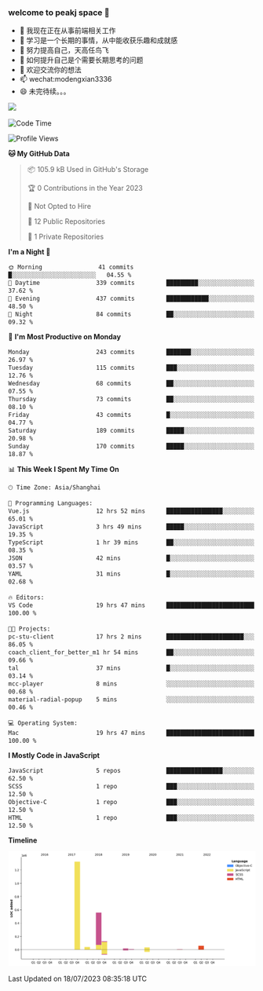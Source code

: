 ### welcome to peakj space 👋



- 🔭 我现在正在从事前端相关工作
- 🌱 学习是一个长期的事情，从中能收获乐趣和成就感
- 👯 努力提高自己，天高任鸟飞
- 🤔 如何提升自己是个需要长期思考的问题
- 💬 欢迎交流你的想法
- 📫 wechat:modengxian3336
- 😄 未完待续。。。

![](https://s2.ax1x.com/2019/06/28/ZKxc4J.jpg)

<!--START_SECTION:waka-->
![Code Time](http://img.shields.io/badge/Code%20Time-2%2C632%20hrs%202%20mins-blue)

![Profile Views](http://img.shields.io/badge/Profile%20Views-1-blue)

**🐱 My GitHub Data** 

> 📦 105.9 kB Used in GitHub's Storage 
 > 
> 🏆 0 Contributions in the Year 2023
 > 
> 🚫 Not Opted to Hire
 > 
> 📜 12 Public Repositories 
 > 
> 🔑 1 Private Repositories 
 > 
**I'm a Night 🦉** 

```text
🌞 Morning                41 commits          █░░░░░░░░░░░░░░░░░░░░░░░░   04.55 % 
🌆 Daytime                339 commits         █████████░░░░░░░░░░░░░░░░   37.62 % 
🌃 Evening                437 commits         ████████████░░░░░░░░░░░░░   48.50 % 
🌙 Night                  84 commits          ██░░░░░░░░░░░░░░░░░░░░░░░   09.32 % 
```
📅 **I'm Most Productive on Monday** 

```text
Monday                   243 commits         ███████░░░░░░░░░░░░░░░░░░   26.97 % 
Tuesday                  115 commits         ███░░░░░░░░░░░░░░░░░░░░░░   12.76 % 
Wednesday                68 commits          ██░░░░░░░░░░░░░░░░░░░░░░░   07.55 % 
Thursday                 73 commits          ██░░░░░░░░░░░░░░░░░░░░░░░   08.10 % 
Friday                   43 commits          █░░░░░░░░░░░░░░░░░░░░░░░░   04.77 % 
Saturday                 189 commits         █████░░░░░░░░░░░░░░░░░░░░   20.98 % 
Sunday                   170 commits         █████░░░░░░░░░░░░░░░░░░░░   18.87 % 
```


📊 **This Week I Spent My Time On** 

```text
🕑︎ Time Zone: Asia/Shanghai

💬 Programming Languages: 
Vue.js                   12 hrs 52 mins      ████████████████░░░░░░░░░   65.01 % 
JavaScript               3 hrs 49 mins       █████░░░░░░░░░░░░░░░░░░░░   19.35 % 
TypeScript               1 hr 39 mins        ██░░░░░░░░░░░░░░░░░░░░░░░   08.35 % 
JSON                     42 mins             █░░░░░░░░░░░░░░░░░░░░░░░░   03.57 % 
YAML                     31 mins             █░░░░░░░░░░░░░░░░░░░░░░░░   02.68 % 

🔥 Editors: 
VS Code                  19 hrs 47 mins      █████████████████████████   100.00 % 

🐱‍💻 Projects: 
pc-stu-client            17 hrs 2 mins       ██████████████████████░░░   86.05 % 
coach_client_for_better_m1 hr 54 mins        ██░░░░░░░░░░░░░░░░░░░░░░░   09.66 % 
tal                      37 mins             █░░░░░░░░░░░░░░░░░░░░░░░░   03.14 % 
mcc-player               8 mins              ░░░░░░░░░░░░░░░░░░░░░░░░░   00.68 % 
material-radial-popup    5 mins              ░░░░░░░░░░░░░░░░░░░░░░░░░   00.46 % 

💻 Operating System: 
Mac                      19 hrs 47 mins      █████████████████████████   100.00 % 
```

**I Mostly Code in JavaScript** 

```text
JavaScript               5 repos             ████████████████░░░░░░░░░   62.50 % 
SCSS                     1 repo              ███░░░░░░░░░░░░░░░░░░░░░░   12.50 % 
Objective-C              1 repo              ███░░░░░░░░░░░░░░░░░░░░░░   12.50 % 
HTML                     1 repo              ███░░░░░░░░░░░░░░░░░░░░░░   12.50 % 
```



**Timeline**

![Lines of Code chart](https://raw.githubusercontent.com/PeakJ/PeakJ/master/assets/bar_graph.png)


 Last Updated on 18/07/2023 08:35:18 UTC
<!--END_SECTION:waka-->
